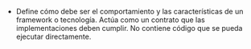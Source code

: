 - Define cómo debe ser el comportamiento y las características de un framework o tecnología. Actúa como un contrato que las implementaciones deben cumplir. No contiene código que se pueda ejecutar directamente.